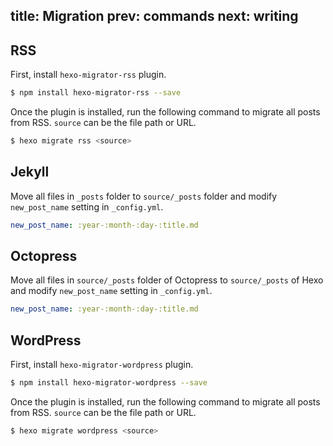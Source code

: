 title: Migration
prev: commands
next: writing
---
## RSS

First, install `hexo-migrator-rss` plugin.

``` bash
$ npm install hexo-migrator-rss --save
```

Once the plugin is installed, run the following command to migrate all posts from RSS. `source` can be the file path or URL.

``` bash
$ hexo migrate rss <source>
```

## Jekyll

Move all files in `_posts` folder to `source/_posts` folder and modify `new_post_name` setting in `_config.yml`.

``` yaml
new_post_name: :year-:month-:day-:title.md
```

## Octopress

Move all files in `source/_posts` folder of Octopress to `source/_posts` of Hexo and modify `new_post_name` setting in `_config.yml`.

``` yaml
new_post_name: :year-:month-:day-:title.md
```

## WordPress

First, install `hexo-migrator-wordpress` plugin.

``` bash
$ npm install hexo-migrator-wordpress --save
```

Once the plugin is installed, run the following command to migrate all posts from RSS. `source` can be the file path or URL.

``` bash
$ hexo migrate wordpress <source>
```